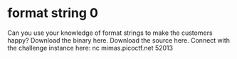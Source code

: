 # format string 0

Can you use your knowledge of format strings to make the customers happy?
Download the binary here.
Download the source here.
Connect with the challenge instance here:
nc mimas.picoctf.net 52013
